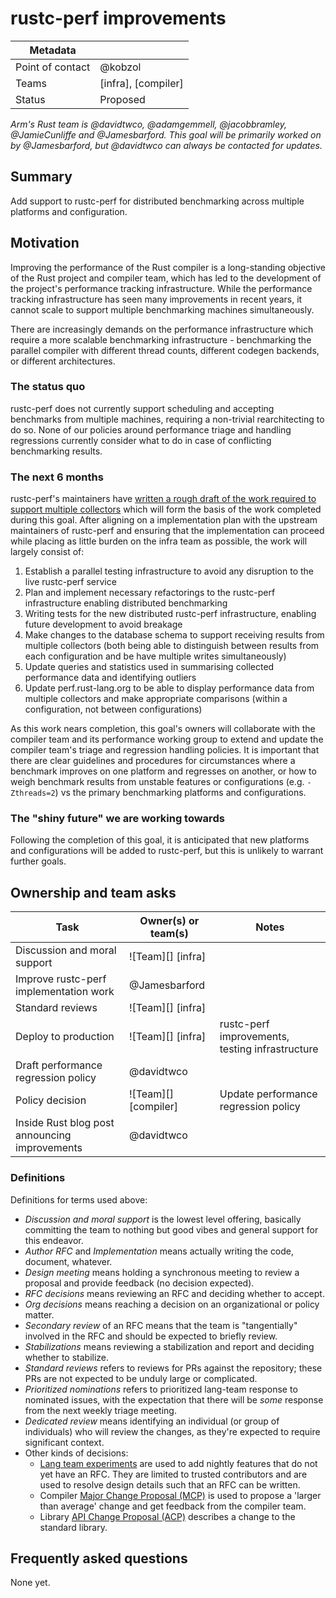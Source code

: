 # rustc-perf improvements

| Metadata         |                     |
|------------------|---------------------|
| Point of contact | @kobzol             |
| Teams            | [infra], [compiler] |
| Status           | Proposed            |

*Arm's Rust team is @davidtwco, @adamgemmell, @jacobbramley, @JamieCunliffe and @Jamesbarford.
This goal will be primarily worked on by @Jamesbarford, but @davidtwco can always be contacted for
updates.*

## Summary

Add support to rustc-perf for distributed benchmarking across multiple platforms and configuration.

## Motivation

Improving the performance of the Rust compiler is a long-standing objective of the Rust project
and compiler team, which has led to the development of the project's performance tracking
infrastructure. While the performance tracking infrastructure has seen many improvements in recent
years, it cannot scale to support multiple benchmarking machines simultaneously.

There are increasingly demands on the performance infrastructure which require a more scalable
benchmarking infrastructure - benchmarking the parallel compiler with different thread counts,
different codegen backends, or different architectures.

### The status quo

rustc-perf does not currently support scheduling and accepting benchmarks from multiple machines,
requiring a non-trivial rearchitecting to do so. None of our policies around performance triage
and handling regressions currently consider what to do in case of conflicting benchmarking results.

### The next 6 months

rustc-perf's maintainers have [written a rough draft of the work required to support multiple
collectors](https://hackmd.io/X1wsQvkwQB-gb5PO7t2Czw) which will form the basis of the work
completed during this goal. After aligning on a implementation plan with the upstream maintainers
of rustc-perf and ensuring that the implementation can proceed while placing as little burden on
the infra team as possible, the work will largely consist of:

1. Establish a parallel testing infrastructure to avoid any disruption to the live rustc-perf
   service
2. Plan and implement necessary refactorings to the rustc-perf infrastructure enabling distributed
   benchmarking
3. Writing tests for the new distributed rustc-perf infrastructure, enabling future development to
   avoid breakage
4. Make changes to the database schema to support receiving results from multiple collectors (both
   being able to distinguish between results from each configuration and be have multiple writes
   simultaneously)
5. Update queries and statistics used in summarising collected performance data and identifying
   outliers
6. Update perf.rust-lang.org to be able to display performance data from multiple collectors and
   make appropriate comparisons (within a configuration, not between configurations)

As this work nears completion, this goal's owners will collaborate with the compiler team and its
performance working group to extend and update the compiler team's triage and regression handling
policies. It is important that there are clear guidelines and procedures for circumstances where a
 benchmark improves on one platform and regresses on another, or how to weigh benchmark results
from unstable features or configurations (e.g. `-Zthreads=2`) vs the primary benchmarking platforms
and configurations.

### The "shiny future" we are working towards

Following the completion of this goal, it is anticipated that new platforms and configurations
will be added to rustc-perf, but this is unlikely to warrant further goals.

## Ownership and team asks

| Task                                          | Owner(s) or team(s)  | Notes                                           |
|-----------------------------------------------|----------------------|-------------------------------------------------|
| Discussion and moral support                  | ![Team][] [infra]    |                                                 |
| Improve rustc-perf implementation work        | @Jamesbarford        |                                                 |
| Standard reviews                              | ![Team][] [infra]    |                                                 |
| Deploy to production                          | ![Team][] [infra]    | rustc-perf improvements, testing infrastructure |
| Draft performance regression policy           | @davidtwco           |                                                 |
| Policy decision                               | ![Team][] [compiler] | Update performance regression policy            |
| Inside Rust blog post announcing improvements | @davidtwco           |                                                 |

### Definitions

Definitions for terms used above:

* *Discussion and moral support* is the lowest level offering, basically committing the team to
  nothing but good vibes and general support for this endeavor.
* *Author RFC* and *Implementation* means actually writing the code, document, whatever.
* *Design meeting* means holding a synchronous meeting to review a proposal and provide feedback
  (no decision expected).
* *RFC decisions* means reviewing an RFC and deciding whether to accept.
* *Org decisions* means reaching a decision on an organizational or policy matter.
* *Secondary review* of an RFC means that the team is "tangentially" involved in the RFC and
  should be expected to briefly review.
* *Stabilizations* means reviewing a stabilization and report and deciding whether to stabilize.
* *Standard reviews* refers to reviews for PRs against the repository; these PRs are not expected
  to be unduly large or complicated.
* *Prioritized nominations* refers to prioritized lang-team response to nominated issues, with
  the expectation that there will be *some* response from the next weekly triage meeting.
* *Dedicated review* means identifying an individual (or group of individuals) who will review the
  changes, as they're expected to require significant context.
* Other kinds of decisions:
    * [Lang team experiments](https://lang-team.rust-lang.org/how_to/experiment.html) are used
      to add nightly features that do not yet have an RFC. They are limited to trusted contributors
      and are used to resolve design details such that an RFC can be written.
    * Compiler [Major Change Proposal (MCP)](https://forge.rust-lang.org/compiler/mcp.html) is
      used to propose a 'larger than average' change and get feedback from the compiler team.
    * Library [API Change Proposal (ACP)](https://std-dev-guide.rust-lang.org/development/feature-lifecycle.html)
      describes a change to the standard library.

## Frequently asked questions

None yet.
